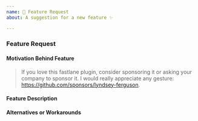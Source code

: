 ```yaml
---
name: 🚀 Feature Request
about: A suggestion for a new feature ✨

---
```


### Feature Request

#### Motivation Behind Feature
<!-- Why should this feature be implemented? What problem does it solve? -->

> If you love this fastlane plugin, consider sponsoring it or asking your company to sponsor it. I would really appreciate any
> gesture: https://github.com/sponsors/lyndsey-ferguson.

#### Feature Description
<!-- Describe your feature request in detail -->
<!-- Please provide any code examples or screenshots of what this feature would look like -->
<!-- Are there any drawbacks? Will this break anything for existing users? -->

#### Alternatives or Workarounds
<!-- Describe alternatives or workarounds you are currently using -->
<!-- Are there ways to do this with existing actions and plugins? -->
